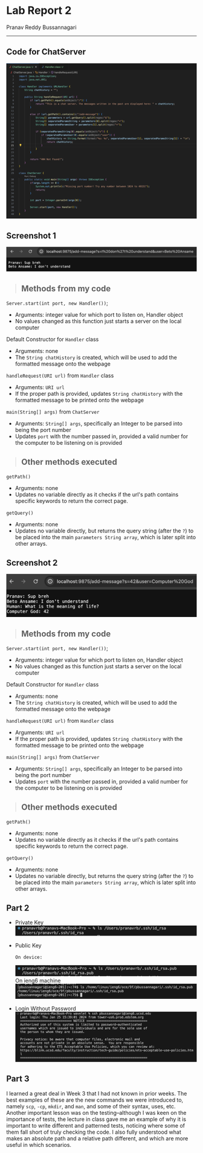 # **Lab Report 2**

Pranav Reddy Bussannagari
***


## Code for ChatServer
![CodeChatServer](CodeChatServer.png)


## Screenshot 1
![ChatServerUse](ChatServerUse.png)

> ## Methods from my code

`Server.start(int port, new Handler())`;
-   Arguments: integer value for which port to listen on, Handler object
-   No values changed as this function just starts a server on the local computer

Default Constructor for `Handler` class
-   Arguments: none
-   The `String chatHistory` is created, which will be used to add the formatted message onto the webpage

`handleRequest(URI url)` from `Handler` class
-   Arguments: `URI url` 
-   If the proper path is provided, updates `String chatHistory` with the formatted message to be printed onto the webpage

`main(String[] args)` from `ChatServer`
-   Arguments: `String[] args`, specifically an Integer to be parsed into being the port number
-   Updates `port` with the number passed in, provided a valid number for the computer to be listening on is provided

> ## Other methods executed

`getPath()`
-   Arguments: none
-   Updates no variable directly as it checks if the url's path contains specific keywords to return the correct page.

`getQuery()`
-   Arguments: none
-   Updates no variable directly, but returns the query string (after the `?`) to be placed into the main `parameters String array`, which is later split into other arrays.


## Screenshot 2
![ChatServerUse2](ChatServerUse2.png)

> ## Methods from my code

`Server.start(int port, new Handler())`;
-   Arguments: integer value for which port to listen on, Handler object
-   No values changed as this function just starts a server on the local computer

Default Constructor for `Handler` class
-   Arguments: none
-   The `String chatHistory` is created, which will be used to add the formatted message onto the webpage

`handleRequest(URI url)` from `Handler` class
-   Arguments: `URI url` 
-   If the proper path is provided, updates `String chatHistory` with the formatted message to be printed onto the webpage

`main(String[] args)` from `ChatServer`
-   Arguments: `String[] args`, specifically an Integer to be parsed into being the port number
-   Updates `port` with the number passed in, provided a valid number for the computer to be listening on is provided

> ## Other methods executed

`getPath()`
-   Arguments: none
-   Updates no variable directly as it checks if the url's path contains specific keywords to return the correct page.

`getQuery()`
-   Arguments: none
-   Updates no variable directly, but returns the query string (after the `?`) to be placed into the main `parameters String array`, which is later split into other arrays.


## Part 2

- Private Key
  ![ChatPriv](ChatPriv.png)
- Public Key

      On device: 
  ![ChatPub](ChatPub.png)
      On ieng6 machine
  ![PubSSLR2](PubSSLR2.png)
- Login Without Password
  ![ChatServerLogin](ChatServerLogin.png)
  

## Part 3

I learned a great deal in Week 3 that I had not known in prior weeks. The best examples of these are the new commands we were introduced to, namely `scp`, `-cp`, `mkdir`, and `man`, and some of their syntax, uses, etc. Another important lesson was on the testing–although I was keen on the importance of tests, the lecture in class gave me an example of why it is important to write different and patterned tests, noticing where some of them fall short of truly checking the code. I also fully understood what makes an absolute path and a relative path different, and which are more useful in which scenarios.
